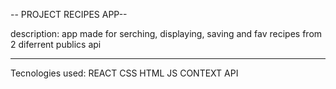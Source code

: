 -- PROJECT RECIPES APP--

description: app made for serching, displaying, saving and fav recipes from 2 diferrent publics api

___________________________________

Tecnologies used:
REACT
CSS
HTML
JS
CONTEXT API
